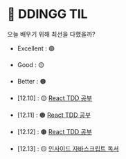 # 📒 DDINGG TIL

오늘 배우기 위해 최선을 다했을까?
- Excellent : 🟢
- Good : 🟡
- Better : 🟤

- [12.10] : 🟡 [React TDD 공부](https://github.com/dding-g/react-study)
- [12.11] : 🟤 [React TDD 공부](https://github.com/dding-g/react-study)
- [12.12] : 🟤 [React TDD 공부](https://github.com/dding-g/react-study)
- [12.13] : 🟡 [인사이드 자바스크립트 독서](book/inside_javascript.md)